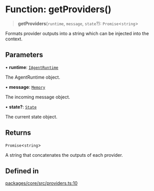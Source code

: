# Function: getProviders()

> **getProviders**(`runtime`, `message`, `state`?): `Promise`\<`string`\>

Formats provider outputs into a string which can be injected into the context.

## Parameters

• **runtime**: [`IAgentRuntime`](../interfaces/IAgentRuntime.md)

The AgentRuntime object.

• **message**: [`Memory`](../interfaces/Memory.md)

The incoming message object.

• **state?**: [`State`](../interfaces/State.md)

The current state object.

## Returns

`Promise`\<`string`\>

A string that concatenates the outputs of each provider.

## Defined in

[packages/core/src/providers.ts:10](https://github.com/elizaos/eliza/blob/7fcf54e7fb2ba027d110afcc319c0b01b3f181dc/packages/core/src/providers.ts#L10)
